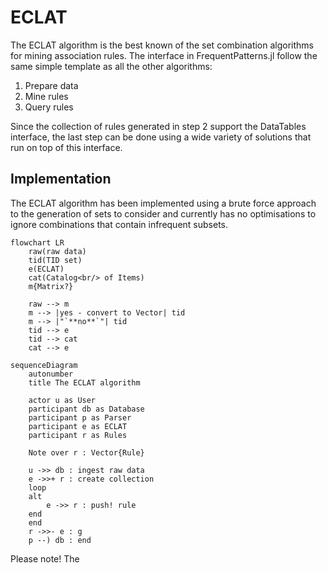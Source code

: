 # ECLAT
The ECLAT algorithm is the best known of the set combination algorithms for
mining association rules. The interface in FrequentPatterns.jl follow the same
simple template as all the other algorithms:

1. Prepare data
2. Mine rules
3. Query rules

Since the collection of rules generated in step 2 support the DataTables
interface, the last step can be done using a wide variety of solutions that
run on top of this interface.

## Implementation
The ECLAT algorithm has been implemented using a brute force approach to the
generation of sets to consider and currently has no optimisations to ignore
combinations that contain infrequent subsets.

```mermaid
flowchart LR
    raw(raw data)
    tid(TID set)
    e(ECLAT)
    cat(Catalog<br/> of Items)
    m{Matrix?}

    raw --> m
    m --> |yes - convert to Vector| tid
    m --> |"`**no**`"| tid
    tid --> e
    tid --> cat
    cat --> e
```


```mermaid
sequenceDiagram
    autonumber
    title The ECLAT algorithm

    actor u as User
    participant db as Database
    participant p as Parser
    participant e as ECLAT
    participant r as Rules

    Note over r : Vector{Rule}

    u ->> db : ingest raw data
    e ->>+ r : create collection
    loop
    alt
        e ->> r : push! rule
    end
    end
    r ->>- e : g
    p --) db : end
```

Please note! The 